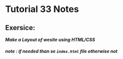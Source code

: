 # Tutorial **33** Notes

## Exersice:
***Make a Layout of wesite using HTML/CSS***

##### note : if needed than se `index.html` file otherwise not